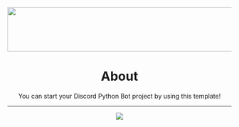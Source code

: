 <p align="center">
<img width="600" height="100" src="https://discordapp.com/assets/e4923594e694a21542a489471ecffa50.svg">
</p>

<h1 align= "center"><b>
  About
  </b>
</h1>

<p align= "center">
You can start your Discord Python Bot project by using this template!
  <hr>
</p>

<p align="center">
<img src="https://i.ibb.co/cyTVrjX/Screenshot-1.png">
</p>

